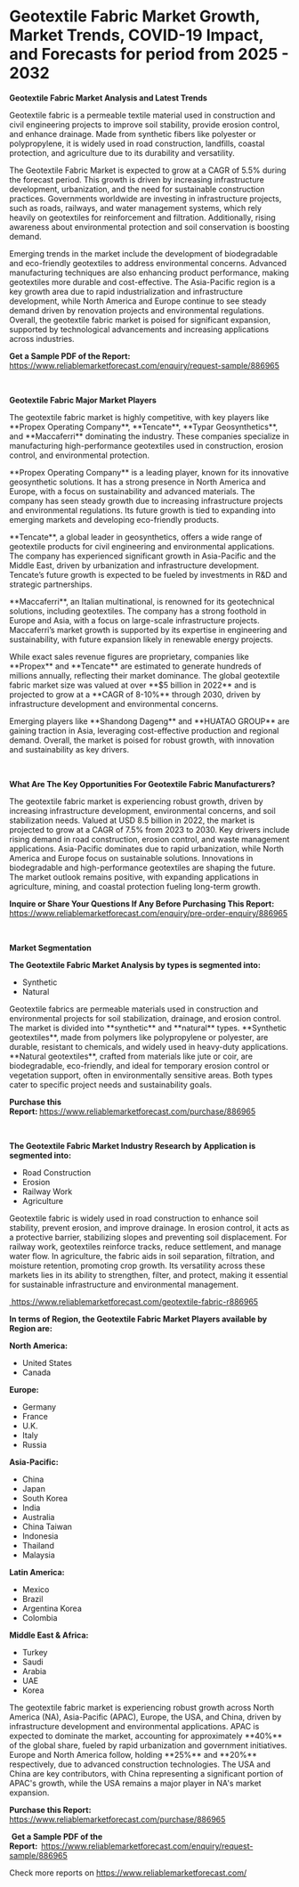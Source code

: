 <p><h1>Geotextile Fabric Market Growth, Market Trends, COVID-19 Impact, and Forecasts for period from 2025 - 2032</h1></p><p><strong>Geotextile Fabric Market Analysis and Latest Trends</strong></p>
<p><p>Geotextile fabric is a permeable textile material used in construction and civil engineering projects to improve soil stability, provide erosion control, and enhance drainage. Made from synthetic fibers like polyester or polypropylene, it is widely used in road construction, landfills, coastal protection, and agriculture due to its durability and versatility.</p><p>The Geotextile Fabric Market is expected to grow at a CAGR of 5.5% during the forecast period. This growth is driven by increasing infrastructure development, urbanization, and the need for sustainable construction practices. Governments worldwide are investing in infrastructure projects, such as roads, railways, and water management systems, which rely heavily on geotextiles for reinforcement and filtration. Additionally, rising awareness about environmental protection and soil conservation is boosting demand.</p><p>Emerging trends in the market include the development of biodegradable and eco-friendly geotextiles to address environmental concerns. Advanced manufacturing techniques are also enhancing product performance, making geotextiles more durable and cost-effective. The Asia-Pacific region is a key growth area due to rapid industrialization and infrastructure development, while North America and Europe continue to see steady demand driven by renovation projects and environmental regulations. Overall, the geotextile fabric market is poised for significant expansion, supported by technological advancements and increasing applications across industries.</p></p>
<p><strong>Get a Sample PDF of the Report:&nbsp;</strong> <a href="https://www.reliablemarketforecast.com/enquiry/request-sample/886965?utm_campaign=1130&utm_medium=2&utm_source=Github&utm_content=ia&utm_term=26012025&utm_id=geotextile-fabric">https://www.reliablemarketforecast.com/enquiry/request-sample/886965</a></p>
<p>&nbsp;</p>
<p><strong>Geotextile Fabric Major Market Players</strong></p>
<p><p>The geotextile fabric market is highly competitive, with key players like **Propex Operating Company**, **Tencate**, **Typar Geosynthetics**, and **Maccaferri** dominating the industry. These companies specialize in manufacturing high-performance geotextiles used in construction, erosion control, and environmental protection.</p><p>**Propex Operating Company** is a leading player, known for its innovative geosynthetic solutions. It has a strong presence in North America and Europe, with a focus on sustainability and advanced materials. The company has seen steady growth due to increasing infrastructure projects and environmental regulations. Its future growth is tied to expanding into emerging markets and developing eco-friendly products.</p><p>**Tencate**, a global leader in geosynthetics, offers a wide range of geotextile products for civil engineering and environmental applications. The company has experienced significant growth in Asia-Pacific and the Middle East, driven by urbanization and infrastructure development. Tencate’s future growth is expected to be fueled by investments in R&D and strategic partnerships.</p><p>**Maccaferri**, an Italian multinational, is renowned for its geotechnical solutions, including geotextiles. The company has a strong foothold in Europe and Asia, with a focus on large-scale infrastructure projects. Maccaferri’s market growth is supported by its expertise in engineering and sustainability, with future expansion likely in renewable energy projects.</p><p>While exact sales revenue figures are proprietary, companies like **Propex** and **Tencate** are estimated to generate hundreds of millions annually, reflecting their market dominance. The global geotextile fabric market size was valued at over **$5 billion in 2022** and is projected to grow at a **CAGR of 8-10%** through 2030, driven by infrastructure development and environmental concerns.</p><p>Emerging players like **Shandong Dageng** and **HUATAO GROUP** are gaining traction in Asia, leveraging cost-effective production and regional demand. Overall, the market is poised for robust growth, with innovation and sustainability as key drivers.</p></p>
<p>&nbsp;</p>
<p><strong>What Are The Key Opportunities For Geotextile Fabric Manufacturers?</strong></p>
<p><p>The geotextile fabric market is experiencing robust growth, driven by increasing infrastructure development, environmental concerns, and soil stabilization needs. Valued at USD 8.5 billion in 2022, the market is projected to grow at a CAGR of 7.5% from 2023 to 2030. Key drivers include rising demand in road construction, erosion control, and waste management applications. Asia-Pacific dominates due to rapid urbanization, while North America and Europe focus on sustainable solutions. Innovations in biodegradable and high-performance geotextiles are shaping the future. The market outlook remains positive, with expanding applications in agriculture, mining, and coastal protection fueling long-term growth.</p></p>
<p><strong>Inquire or Share Your Questions If Any Before Purchasing This Report:</strong> <a href="https://www.reliablemarketforecast.com/enquiry/pre-order-enquiry/886965?utm_campaign=1130&utm_medium=2&utm_source=Github&utm_content=ia&utm_term=26012025&utm_id=geotextile-fabric">https://www.reliablemarketforecast.com/enquiry/pre-order-enquiry/886965</a></p>
<p>&nbsp;</p>
<p><strong>Market Segmentation</strong></p>
<p><strong>The Geotextile Fabric Market Analysis by types is segmented into:</strong></p>
<p><ul><li>Synthetic</li><li>Natural</li></ul></p>
<p><p>Geotextile fabrics are permeable materials used in construction and environmental projects for soil stabilization, drainage, and erosion control. The market is divided into **synthetic** and **natural** types. **Synthetic geotextiles**, made from polymers like polypropylene or polyester, are durable, resistant to chemicals, and widely used in heavy-duty applications. **Natural geotextiles**, crafted from materials like jute or coir, are biodegradable, eco-friendly, and ideal for temporary erosion control or vegetation support, often in environmentally sensitive areas. Both types cater to specific project needs and sustainability goals.</p></p>
<p><strong>Purchase this Report:&nbsp;</strong><a href="https://www.reliablemarketforecast.com/purchase/886965?utm_campaign=1130&utm_medium=2&utm_source=Github&utm_content=ia&utm_term=26012025&utm_id=geotextile-fabric">https://www.reliablemarketforecast.com/purchase/886965</a></p>
<p>&nbsp;</p>
<p><strong>The Geotextile Fabric Market Industry Research by Application is segmented into:</strong></p>
<p><ul><li>Road Construction</li><li>Erosion</li><li>Railway Work</li><li>Agriculture</li></ul></p>
<p><p>Geotextile fabric is widely used in road construction to enhance soil stability, prevent erosion, and improve drainage. In erosion control, it acts as a protective barrier, stabilizing slopes and preventing soil displacement. For railway work, geotextiles reinforce tracks, reduce settlement, and manage water flow. In agriculture, the fabric aids in soil separation, filtration, and moisture retention, promoting crop growth. Its versatility across these markets lies in its ability to strengthen, filter, and protect, making it essential for sustainable infrastructure and environmental management.</p></p>
<p><a href="https://www.reliablemarketforecast.com/geotextile-fabric-r886965?utm_campaign=1130&utm_medium=2&utm_source=Github&utm_content=ia&utm_term=26012025&utm_id=geotextile-fabric">&nbsp;https://www.reliablemarketforecast.com/geotextile-fabric-r886965</a></p>
<p><strong>In terms of Region, the Geotextile Fabric Market Players available by Region are:</strong></p>
<p>
    <p> <strong> North America: </strong>
        <ul>
            <li>United States</li>
            <li>Canada</li>
        </ul>
        </p> 
    <p> <strong> Europe: </strong>
        <ul>
            <li>Germany</li>
            <li>France</li>
            <li>U.K.</li>
            <li>Italy</li>
            <li>Russia</li>
        </ul>
        </p> 
    <p> <strong> Asia-Pacific: </strong>
        <ul>
            <li>China</li>
            <li>Japan</li>
            <li>South Korea</li>
            <li>India</li>
            <li>Australia</li>
            <li>China Taiwan</li>
            <li>Indonesia</li>
            <li>Thailand</li>
            <li>Malaysia</li>
        </ul>
        </p> 
    <p> <strong> Latin America: </strong>
        <ul>
            <li>Mexico</li>
            <li>Brazil</li>
            <li>Argentina Korea</li>
            <li>Colombia</li>
        </ul>
        </p> 
    <p> <strong> Middle East & Africa: </strong>
        <ul>
            <li>Turkey</li>
            <li>Saudi</li>
            <li>Arabia</li>
            <li>UAE</li>
            <li>Korea</li>
        </ul>
    </p>
    </p>
<p><p>The geotextile fabric market is experiencing robust growth across North America (NA), Asia-Pacific (APAC), Europe, the USA, and China, driven by infrastructure development and environmental applications. APAC is expected to dominate the market, accounting for approximately **40%** of the global share, fueled by rapid urbanization and government initiatives. Europe and North America follow, holding **25%** and **20%** respectively, due to advanced construction technologies. The USA and China are key contributors, with China representing a significant portion of APAC's growth, while the USA remains a major player in NA's market expansion.</p></p>
<p><strong>Purchase this Report: </strong><a href="https://www.reliablemarketforecast.com/purchase/886965?utm_campaign=1130&utm_medium=2&utm_source=Github&utm_content=ia&utm_term=26012025&utm_id=geotextile-fabric">https://www.reliablemarketforecast.com/purchase/886965</a></p>
<p>&nbsp;<strong>Get a Sample PDF of the Report:&nbsp;&nbsp;</strong><a href="https://www.reliablemarketforecast.com/enquiry/request-sample/886965?utm_campaign=1130&utm_medium=2&utm_source=Github&utm_content=ia&utm_term=26012025&utm_id=geotextile-fabric">https://www.reliablemarketforecast.com/enquiry/request-sample/886965</a></p>
<p><strong></strong></p>
<p>Check more reports on <a href="https://www.reliablemarketforecast.com/?utm_campaign=1130&utm_medium=2&utm_source=Github&utm_content=ia&utm_term=26012025&utm_id=geotextile-fabric">https://www.reliablemarketforecast.com/</a></p>